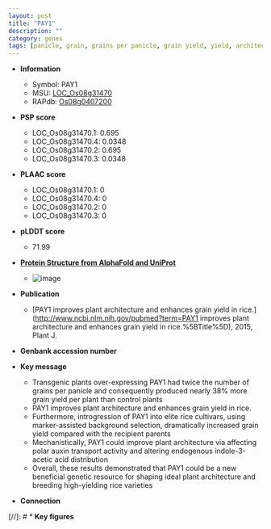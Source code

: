 ```yaml
---
layout: post
title: "PAY1"
description: ""
category: genes
tags: [panicle, grain, grains per panicle, grain yield, yield, architecture, auxin, breeding, auxin transport, plant architecture]
---
```


* **Information**  
    + Symbol: PAY1  
    + MSU: [LOC_Os08g31470](http://rice.plantbiology.msu.edu/cgi-bin/ORF_infopage.cgi?orf=LOC_Os08g31470)  
    + RAPdb: [Os08g0407200](http://rapdb.dna.affrc.go.jp/viewer/gbrowse_details/irgsp1?name=Os08g0407200)  

* **PSP score**  
    + LOC_Os08g31470.1: 0.695 
    + LOC_Os08g31470.4: 0.0348 
    + LOC_Os08g31470.2: 0.695 
    + LOC_Os08g31470.3: 0.0348 

* **PLAAC score**  
    + LOC_Os08g31470.1: 0 
    + LOC_Os08g31470.4: 0 
    + LOC_Os08g31470.2: 0 
    + LOC_Os08g31470.3: 0 

* **pLDDT score**
    + 71.99

* **[Protein Structure from AlphaFold and UniProt](https://www.uniprot.org/uniprotkb/Q6Z9X3/entry#structure)**
    + ![image](https://ricepsp.github.io/images/Q6/AF-Q6Z9X3-F1.png)

* **Publication**  
    + [PAY1 improves plant architecture and enhances grain yield in rice.](http://www.ncbi.nlm.nih.gov/pubmed?term=PAY1 improves plant architecture and enhances grain yield in rice.%5BTitle%5D), 2015, Plant J.

* **Genbank accession number**  

* **Key message**  
    + Transgenic plants over-expressing PAY1 had twice the number of grains per panicle and consequently produced nearly 38% more grain yield per plant than control plants
    + PAY1 improves plant architecture and enhances grain yield in rice.
    + Furthermore, introgression of PAY1 into elite rice cultivars, using marker-assisted background selection, dramatically increased grain yield compared with the recipient parents
    + Mechanistically, PAY1 could improve plant architecture via affecting polar auxin transport activity and altering endogenous indole-3-acetic acid distribution
    + Overall, these results demonstrated that PAY1 could be a new beneficial genetic resource for shaping ideal plant architecture and breeding high-yielding rice varieties

* **Connection**  

[//]: # * **Key figures**  


